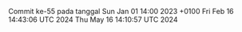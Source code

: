 Commit ke-55 pada tanggal Sun Jan 01 14:00 2023 +0100
Fri Feb 16 14:43:06 UTC 2024
Thu May 16 14:10:57 UTC 2024
